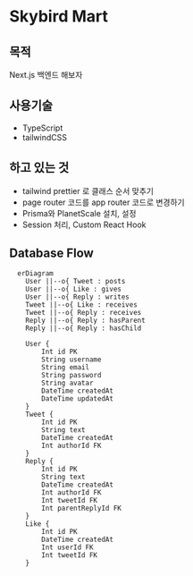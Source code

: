 # Skybird Mart

## 목적

Next.js 백엔드 해보자

## 사용기술

- TypeScript
- tailwindCSS

## 하고 있는 것

- tailwind prettier 로 클래스 순서 맞추기
- page router 코드를 app router 코드로 변경하기
- Prisma와 PlanetScale 설치, 설정
- Session 처리, Custom React Hook

## Database Flow

```mermaid
  erDiagram
    User ||--o{ Tweet : posts
    User ||--o{ Like : gives
    User ||--o{ Reply : writes
    Tweet ||--o{ Like : receives
    Tweet ||--o{ Reply : receives
    Reply ||--o{ Reply : hasParent
    Reply ||--o{ Reply : hasChild

    User {
        Int id PK
        String username
        String email
        String password
        String avatar
        DateTime createdAt
        DateTime updatedAt
    }
    Tweet {
        Int id PK
        String text
        DateTime createdAt
        Int authorId FK
    }
    Reply {
        Int id PK
        String text
        DateTime createdAt
        Int authorId FK
        Int tweetId FK
        Int parentReplyId FK
    }
    Like {
        Int id PK
        DateTime createdAt
        Int userId FK
        Int tweetId FK
    }
```
